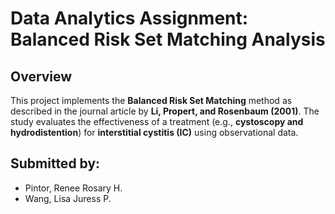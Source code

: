 # Data Analytics Assignment: Balanced Risk Set Matching Analysis

## **Overview**
This project implements the **Balanced Risk Set Matching** method as described in the journal article by **Li, Propert, and Rosenbaum (2001)**. The study evaluates the effectiveness of a treatment (e.g., **cystoscopy and hydrodistention**) for **interstitial cystitis (IC)** using observational data.  

## **Submitted by:**
- Pintor, Renee Rosary H.
- Wang, Lisa Juress P.

